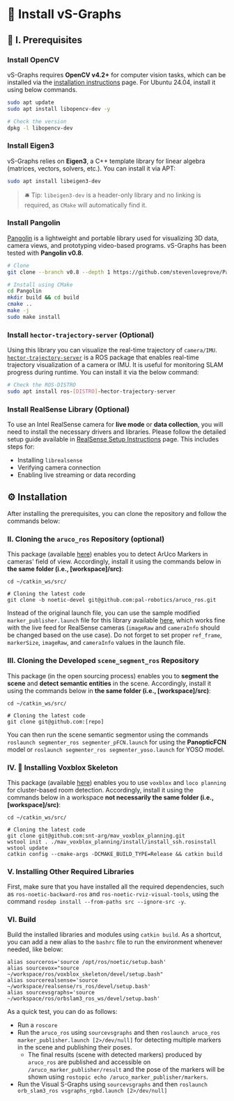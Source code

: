 # 🚀 Install vS-Graphs

## 📝 I. Prerequisites

### Install OpenCV

vS-Graphs requires **OpenCV v4.2+** for computer vision tasks, which can be installed via the [installation instructions](https://docs.opencv.org/4.x/d0/d3d/tutorial_general_install.html) page. For Ubuntu 24.04, install it using below commands.

```bash
sudo apt update
sudo apt install libopencv-dev -y

# Check the version
dpkg -l libopencv-dev
```

### Install Eigen3

vS-Graphs relies on **Eigen3**, a C++ template library for linear algebra (matrices, vectors, solvers, etc.). You can install it via APT:

```bash
sudo apt install libeigen3-dev
```

> 🛎️ Tip: `libeigen3-dev` is a header-only library and no linking is required, as `CMake` will automatically find it.

### Install Pangolin

[Pangolin](https://github.com/stevenlovegrove/Pangolin) is a lightweight and portable library used for visualizing 3D data, camera views, and prototyping video-based programs. vS-Graphs has been tested with **Pangolin v0.8**.

```bash
# Clone
git clone --branch v0.8 --depth 1 https://github.com/stevenlovegrove/Pangolin.git

# Install using CMake
cd Pangolin
mkdir build && cd build
cmake ..
make -j
sudo make install
```

### Install `hector-trajectory-server` (Optional)

Using this library you can visualize the real-time trajectory of `camera/IMU`.
[`hector-trajectory-server`](http://wiki.ros.org/hector_trajectory_server) is a ROS package that enables real-time trajectory visualization of a camera or IMU. It is useful for monitoring SLAM progress during runtime. You can install it via the below command:

```bash
# Check the ROS-DISTRO
sudo apt install ros-[DISTRO]-hector-trajectory-server
```

### Install RealSense Library (Optional)

To use an Intel RealSense camera for **live mode** or **data collection**, you will need to install the necessary drivers and libraries. Please follow the detailed setup guide available in [RealSense Setup Instructions](/doc/RealSense/README.md) page. This includes steps for:

- Installing `librealsense`
- Verifying camera connection
- Enabling live streaming or data recording

## ⚙️ Installation <a id="installation"></a>

After installing the prerequisites, you can clone the repository and follow the commands below:

### II. Cloning the `aruco_ros` Repository (optional) <a id="aruco"></a>

This package (available [here](https://github.com/pal-robotics/aruco_ros)) enables you to detect ArUco Markers in cameras' field of view. Accordingly, install it using the commands below in **the same folder (i.e., [workspace]/src)**:

```
cd ~/catkin_ws/src/

# Cloning the latest code
git clone -b noetic-devel git@github.com:pal-robotics/aruco_ros.git
```

Instead of the original launch file, you can use the sample modified `marker_publisher.launch` file for this library available [here](doc/aruco_ros_marker_publisher.launch), which works fine with the live feed for RealSense cameras (`imageRaw` and `cameraInfo` should be changed based on the use case). Do not forget to set proper `ref_frame`, `markerSize`, `imageRaw`, and `cameraInfo` values in the launch file.

### III. Cloning the Developed `scene_segment_ros` Repository <a id="segmenter"></a>

This package (in the open sourcing process) enables you to **segment the scene** and **detect semantic entities** in the scene. Accordingly, install it using the commands below in **the same folder (i.e., [workspace]/src)**:

<!-- available [here](https://github.com/snt-arg/scene_segment_ros) -->

```
cd ~/catkin_ws/src/

# Cloning the latest code
git clone git@github.com:[repo]
```

You can then run the scene semantic segmentor using the commands `roslaunch segmenter_ros segmenter_pFCN.launch` for using the **PanopticFCN** model or `roslaunch segmenter_ros segmenter_yoso.launch` for YOSO model.

### IV. 🦊 Installing Voxblox Skeleton <a id="voxblox"></a>

This package (available [here](https://github.com/snt-arg/mav_voxblox_planning/tree/master)) enables you to use `voxblox` and `loco planning` for cluster-based room detection. Accordingly, install it using the commands below in a workspace **not necessarily the same folder (i.e., [workspace]/src)**:

```
cd ~/catkin_ws/src/

# Cloning the latest code
git clone git@github.com:snt-arg/mav_voxblox_planning.git
wstool init . ./mav_voxblox_planning/install/install_ssh.rosinstall
wstool update
catkin config --cmake-args -DCMAKE_BUILD_TYPE=Release && catkin build
```

### V. Installing Other Required Libraries <a id="libraries"></a>

First, make sure that you have installed all the required dependencies, such as `ros-noetic-backward-ros` and `ros-noetic-rviz-visual-tools`, using the command `rosdep install --from-paths src --ignore-src -y`.

### VI. Build

Build the installed libraries and modules using `catkin build`. As a shortcut, you can add a new alias to the `bashrc` file to run the environment whenever needed, like below:

```
alias sourceros='source /opt/ros/noetic/setup.bash'
alias sourcevox="source ~/workspace/ros/voxblox_skeleton/devel/setup.bash"
alias sourcerealsense='source ~/workspace/realsense/rs_ros/devel/setup.bash'
alias sourcevsgraphs='source ~/workspace/ros/orbslam3_ros_ws/devel/setup.bash'
```

As a quick test, you can do as follows:

- Run a `roscore`
- Run the `aruco_ros` using `sourcevsgraphs` and then `roslaunch aruco_ros marker_publisher.launch [2>/dev/null]` for detecting multiple markers in the scene and publishing their poses.
  - The final results (scene with detected markers) produced by `aruco_ros` are published and accessible on `/aruco_marker_publisher/result` and the pose of the markers will be shown using `rostopic echo /aruco_marker_publisher/markers`.
- Run the Visual S-Graphs using `sourcevsgraphs` and then `roslaunch orb_slam3_ros vsgraphs_rgbd.launch [2>/dev/null]`
